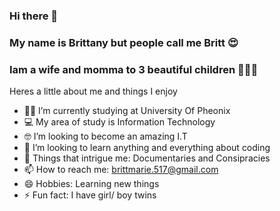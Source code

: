 ### Hi there 👋
### My name is Brittany but people call me Britt 😍
### Iam a wife and momma to 3 beautiful children 💛💜💙

Heres a little about me and things I enjoy

- 👩‍💻 I’m currently studying at University Of Pheonix 
- 💻 My area of study is Information Technology 
- 🤓 I’m looking to become an amazing I.T 
- 🤔 I’m looking to learn anything and everything about coding 
- 💬 Things that intrigue me: Documentaries and Consipracies
- 📫 How to reach me: brittmarie.517@gmail.com
- 😄 Hobbies: Learning new things
- ⚡ Fun fact: I have girl/ boy twins
  

